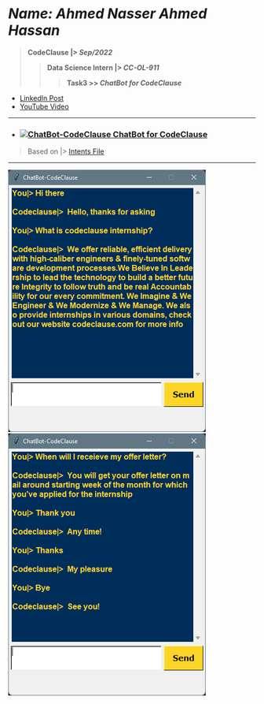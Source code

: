 # ***Name: Ahmed Nasser Ahmed Hassan***
> **CodeClause |> *Sep/2022***
>> **Data Science Intern |> *CC-OL-911***
>>> **Task3 >> *ChatBot for CodeClause***

- <a href="#">LinkedIn Post</a>
- <a href="https://youtu.be/4GylQMG-bto">YouTube Video</a>

---

  - ### <a title="AhmedNasser1601/ChatBot-CodeClause" href="ChatBot_CodeClause.ipynb"><img width="60" alt="ChatBot-CodeClause" src="https://www.clipartmax.com/png/small/250-2501985_siks-cbs-datacamp-spark-tutorial-notebook-jupyter-notebook-icon.png"> ChatBot for CodeClause</a>
  
  > Based on |> <a href="/intents.json">Intents File</a>
  
---

<img src="/Screens/1.png">   <img src="/Screens/2.png">
